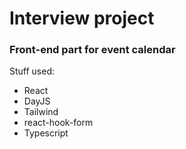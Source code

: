 # Interview project

### Front-end part for event calendar

Stuff used:
- React
- DayJS
- Tailwind
- react-hook-form
- Typescript